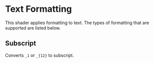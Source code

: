 Text Formatting
===============

This shader applies formatting to text. The types of formatting that are supported are listed below.

## Subscript

Converts `_1` or `_{12}` to subscript.
